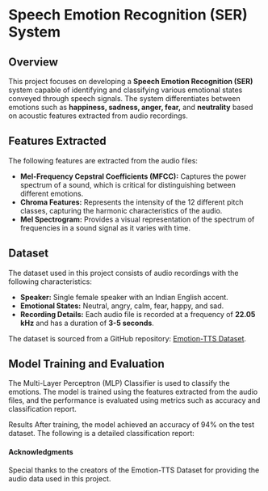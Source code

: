# **Speech Emotion Recognition (SER) System**

## **Overview**

This project focuses on developing a **Speech Emotion Recognition (SER)** system capable of identifying and classifying various emotional states conveyed through speech signals. The system differentiates between emotions such as **happiness, sadness, anger, fear,** and **neutrality** based on acoustic features extracted from audio recordings.

## **Features Extracted**

The following features are extracted from the audio files:

- **Mel-Frequency Cepstral Coefficients (MFCC):** Captures the power spectrum of a sound, which is critical for distinguishing between different emotions.
- **Chroma Features:** Represents the intensity of the 12 different pitch classes, capturing the harmonic characteristics of the audio.
- **Mel Spectrogram:** Provides a visual representation of the spectrum of frequencies in a sound signal as it varies with time.

## **Dataset**

The dataset used in this project consists of audio recordings with the following characteristics:

- **Speaker:** Single female speaker with an Indian English accent.
- **Emotional States:** Neutral, angry, calm, fear, happy, and sad.
- **Recording Details:** Each audio file is recorded at a frequency of **22.05 kHz** and has a duration of **3-5 seconds**.

The dataset is sourced from a GitHub repository: [Emotion-TTS Dataset](https://github.com/skit-ai/emotion-tts-dataset).


## **Model Training and Evaluation**
The Multi-Layer Perceptron (MLP) Classifier is used to classify the emotions. The model is trained using the features extracted from the audio files, and the performance is evaluated using metrics such as accuracy and classification report.

Results
After training, the model achieved an accuracy of 94% on the test dataset. The following is a detailed classification report:




#### **Acknowledgments**

Special thanks to the creators of the Emotion-TTS Dataset for providing the audio data used in this project.
